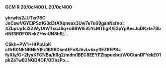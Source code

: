 #### GCM R 20/0c/400 L 20/0c/400
**yhrwIts2JUTxr78C**<br/>**JnCswVGYElPSz1G3d3tAXqneax3Uw7e7u69ganNsfno=**<br/>**4ZbpUp1ci2ZWytAWTxuJSq+oBBWIEil5YcMThgK/E2pYpKesJuDKxte78brlNf3BOFONckZHwiUN8h9j...**<br/><br/>
**CSkh+PW1+HfPpUpK**<br/>**cGrB0NENBNkYIFz1BSRDsmtEFvSJhvLvkxyfIEZ8EP8=**<br/>**fyXIy/G+2lyyKFCNBa/hRg2/mdm1BEC8EEYFZlppucbq/W0CtanDFYekE01pkZeTw83NQD4OF/ODbsPo...**